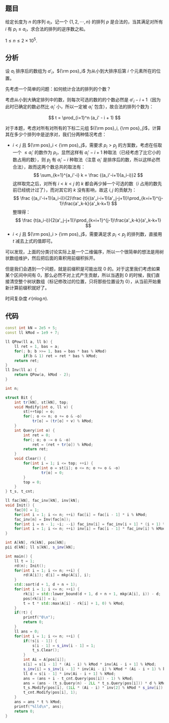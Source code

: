 ## 题目

给定长度为 $n$ 的序列 $a_i$，记一个 $\{1,2,\cdots,n\}$ 的排列 $p$ 是合法的，当其满足对所有 $i$ 有 $p_i\le a_i$，求合法的排列的逆序数之和。

$1\le n\le 2\times 10^5$.

## 分析

设 $a_i$ 排序后的数组为 $a'_i$，${\rm pos}_i$ 为从小到大排序后第 $i$ 个元素所在的位置。

先考虑一个简单的问题：如何统计合法的排列的个数？

考虑从小到大确定排列中的数，则每次可选的数的的个数必然是 $a'_i - i + 1$（因为此时已确定的数必然比 $a_i'$ 小，所以一定被 $a_i'$ 包含），故合法的排列个数为：

$$
t = \prod_{i=1}^n (a_i' - i + 1)
$$

对于本题，考虑对所有对所有的下标二元组 $({\rm pos}_i, {\rm pos}_j)$，计算其在多少个排列中是逆序对，我们分两种情况考虑：

- $i<j$ 且 ${\rm pos}_i < {\rm pos}_j$，需要求 $p_i > p_j$ 的方案数，考虑在任取一个 $\le a_i'$ 的数作为 $p_i$，显然这样有 $a_i'-i+1$ 种取法（已经考虑了比它小的数占用的数），则 $p_j$ 有 $a_i'-i$ 种取法（注意 $a_i'$ 是排序后的数，所以这样必然合法），故而这两个数总共的取法有：
  $$
  \sum_{k=1}^{a_i'-i} k = \frac {(a_i'-i+1)(a_i-i)}2
  $$
  这样取完之后，对所有 $i<k<j$ 的 $k$ 都会再少掉一个可选的数（$i$ 占用的数先前已经统计过了），而对其它的 $k$ 没有影响，故这 $i,j$ 的贡献为：
  $$
  \frac {(a_i'-i+1)(a_i-i)}{2}\frac {t}{(a'_i-i+1)(a'_j-j+1)}\prod_{k=i+1}^{j-1}\frac{a'_k-k}{a'_k-k+1}
  $$
  整理得：
  $$
  \frac {t(a_i-i)}{2(a'_j-j+1)}\prod_{k=i+1}^{j-1}\frac{a'_k-k}{a'_k-k+1}
  $$
- $i<j$ 且 ${\rm pos}_i > {\rm pos}_j$，需要满足求 $p_i < p_j$ 的排列数，直接用 $t$ 减去上式的值即可。

可以发现，上面的分类讨论实际上是一个二维偏序，所以一个很简单的想法是用树状数组维护，然后把后面的乘积用前缀积拆开。

但是我们会遇到一个问题，就是前缀积是可能出现 $0$ 的。对于这里我们考虑如果某个区间中间有 $0$，那么必然不对上式产生贡献，所以当遇到 $0$ 的时候，我们直接清空整个树状数组（标记修改过的位置，只将那些位置设为 $0$），从当前开始重新计算前缀积就好了。

时间复杂度 $\mathcal O(n\log n)$.

## 代码

```cpp
const int kN = 2e5 + 5;
const ll kMod = 1e9 + 7;

ll QPow(ll a, ll b) {
	ll ret = 1, bas = a;
	for(; b; b >>= 1, bas = bas * bas % kMod)
		if(b & 1) ret = ret * bas % kMod;
	return ret;
}
ll Inv(ll a) {
	return QPow(a, kMod - 2);
}

int n;

struct Bit {
	int tr[kN], st[kN], top;
	void Modify(int o, ll v) {
		st[++top] = o;
		for(; o <= n; o += o & -o)
			tr[o] = (tr[o] + v) % kMod;
	}
	int Query(int o) {
		int ret = 0;
		for(; o; o -= o & -o)
			ret = (ret + tr[o]) % kMod;
		return ret;
	}
	void Clear() {
		for(int i = 1; i <= top; ++i) {
			for(int o = st[i]; o <= n; o += o & -o)
				tr[o] = 0;
		}
		top = 0;
	}
} t_s, t_cnt;

ll fac[kN], fac_inv[kN], inv[kN];
void Init() {
	fac[0] = 1;
	for(int i = 1; i <= n; ++i) fac[i] = fac[i - 1] * i % kMod;
	fac_inv[n] = Inv(fac[n]);
	for(int i = n - 1; ~i; --i) fac_inv[i] = fac_inv[i + 1] * (i + 1) % kMod;
	for(int i = 1; i <= n; ++i) inv[i] = fac[i - 1] * fac_inv[i] % kMod;
}

int A[kN], rk[kN], pos[kN];
pii d[kN]; ll s[kN], s_inv[kN];

int main() { 
	ll t = 1;
	rd(n); Init();
	for(int i = 1; i <= n; ++i) {
		rd(A[i]); d[i] = mkp(A[i], i);
	}
	std::sort(d + 1, d + n + 1);
	for(int i = 1; i <= n; ++i) {
		rk[i] = std::lower_bound(d + 1, d + n + 1, mkp(A[i], i)) - d;
		pos[rk[i]] = i;
		t = t * std::max(A[i] - rk[i] + 1, 0) % kMod;
	}
	if(!t) {
		printf("0\n");
		return 0;
	}
	ll ans = 0;
	for(int i = 1; i <= n; ++i) {
		if(!s[i - 1]) {
			s[i - 1] = s_inv[i - 1] = 1;
			t_s.Clear();
		}
		int Ai = A[pos[i]];
		s[i] = s[i - 1] * (Ai - i) % kMod * inv[Ai - i + 1] % kMod;
		s_inv[i] = s_inv[i - 1] * inv[Ai - i] % kMod * (Ai - i + 1) % kMod;
		ll d = s[i - 1] * inv[Ai - i + 1] % kMod;
		ans = (ans + i - t_cnt.Query(pos[i]) - 1) % kMod;
		ans = (ans - (t_s.Query(n) - 2LL * t_s.Query(pos[i])) * d % kMod + kMod) % kMod;
		t_s.Modify(pos[i], (1LL * (Ai - i) * inv[2] % kMod * s_inv[i]) % kMod);
		t_cnt.Modify(pos[i], 1);
	}
	ans = ans * t % kMod;
	printf("%lld\n", ans);
	return 0;
}
```